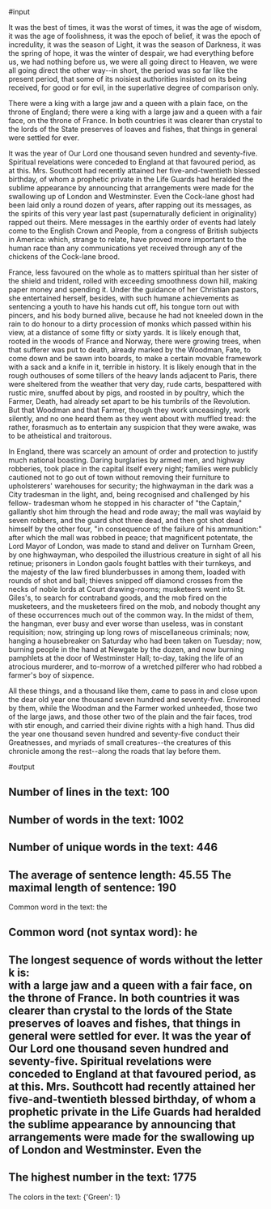 #input

It was the best of times, it was the worst of times,
it was the age of wisdom, it was the age of foolishness,
it was the epoch of belief, it was the epoch of incredulity,
it was the season of Light, it was the season of Darkness,
it was the spring of hope, it was the winter of despair,
we had everything before us, we had nothing before us,
we were all going direct to Heaven, we were all going direct
the other way--in short, the period was so far like the present
period, that some of its noisiest authorities insisted on its
being received, for good or for evil, in the superlative degree
of comparison only.

There were a king with a large jaw and a queen with a plain face,
on the throne of England; there were a king with a large jaw and
a queen with a fair face, on the throne of France.  In both
countries it was clearer than crystal to the lords of the State
preserves of loaves and fishes, that things in general were
settled for ever.

It was the year of Our Lord one thousand seven hundred and
seventy-five.  Spiritual revelations were conceded to England at
that favoured period, as at this.  Mrs. Southcott had recently
attained her five-and-twentieth blessed birthday, of whom a
prophetic private in the Life Guards had heralded the sublime
appearance by announcing that arrangements were made for the
swallowing up of London and Westminster.  Even the Cock-lane
ghost had been laid only a round dozen of years, after rapping
out its messages, as the spirits of this very year last past
(supernaturally deficient in originality) rapped out theirs.
Mere messages in the earthly order of events had lately come to
the English Crown and People, from a congress of British subjects
in America:  which, strange to relate, have proved more important
to the human race than any communications yet received through
any of the chickens of the Cock-lane brood.

France, less favoured on the whole as to matters spiritual than
her sister of the shield and trident, rolled with exceeding
smoothness down hill, making paper money and spending it.
Under the guidance of her Christian pastors, she entertained
herself, besides, with such humane achievements as sentencing
a youth to have his hands cut off, his tongue torn out with
pincers, and his body burned alive, because he had not kneeled
down in the rain to do honour to a dirty procession of monks
which passed within his view, at a distance of some fifty or
sixty yards.  It is likely enough that, rooted in the woods of
France and Norway, there were growing trees, when that sufferer
was put to death, already marked by the Woodman, Fate, to come
down and be sawn into boards, to make a certain movable framework
with a sack and a knife in it, terrible in history.  It is likely
enough that in the rough outhouses of some tillers of the heavy
lands adjacent to Paris, there were sheltered from the weather
that very day, rude carts, bespattered with rustic mire, snuffed
about by pigs, and roosted in by poultry, which the Farmer, Death,
had already set apart to be his tumbrils of the Revolution.
But that Woodman and that Farmer, though they work unceasingly,
work silently, and no one heard them as they went about with
muffled tread:  the rather, forasmuch as to entertain any suspicion
that they were awake, was to be atheistical and traitorous.

In England, there was scarcely an amount of order and protection
to justify much national boasting.  Daring burglaries by armed
men, and highway robberies, took place in the capital itself
every night; families were publicly cautioned not to go out of
town without removing their furniture to upholsterers' warehouses
for security; the highwayman in the dark was a City tradesman in
the light, and, being recognised and challenged by his fellow-
tradesman whom he stopped in his character of "the Captain,"
gallantly shot him through the head and rode away; the mall was
waylaid by seven robbers, and the guard shot three dead, and then
got shot dead himself by the other four, "in consequence of the
failure of his ammunition:" after which the mall was robbed in
peace; that magnificent potentate, the Lord Mayor of London, was
made to stand and deliver on Turnham Green, by one highwayman,
who despoiled the illustrious creature in sight of all his
retinue; prisoners in London gaols fought battles with their
turnkeys, and the majesty of the law fired blunderbusses in among
them, loaded with rounds of shot and ball; thieves snipped off
diamond crosses from the necks of noble lords at Court
drawing-rooms; musketeers went into St. Giles's, to search for
contraband goods, and the mob fired on the musketeers, and the
musketeers fired on the mob, and nobody thought any of these
occurrences much out of the common way.  In the midst of them,
the hangman, ever busy and ever worse than useless, was in
constant requisition; now, stringing up long rows of miscellaneous
criminals; now, hanging a housebreaker on Saturday who had been
taken on Tuesday; now, burning people in the hand at Newgate by
the dozen, and now burning pamphlets at the door of Westminster Hall;
to-day, taking the life of an atrocious murderer, and to-morrow of a
wretched pilferer who had robbed a farmer's boy of sixpence.

All these things, and a thousand like them, came to pass in
and close upon the dear old year one thousand seven hundred
and seventy-five.  Environed by them, while the Woodman and the
Farmer worked unheeded, those two of the large jaws, and those
other two of the plain and the fair faces, trod with stir enough,
and carried their divine rights with a high hand.  Thus did the
year one thousand seven hundred and seventy-five conduct their
Greatnesses, and myriads of small creatures--the creatures of this
chronicle among the rest--along the roads that lay before them.

#output

Number of lines in the text: 100
------------------------------------
Number of words in the text: 1002
------------------------------------
Number of unique words in the text: 446
------------------------------------
The average of sentence length: 45.55
The maximal length of sentence: 190
------------------------------------
Common word in the text: the

Common word (not syntax word): he
------------------------------------
The longest sequence of words without the letter k is:  
with a large jaw and a queen with a fair face, on the throne of France.  In both countries it was clearer than crystal to the lords of the State preserves of loaves and fishes, that things in general were settled for ever.  It was the year of Our Lord one thousand seven hundred and seventy-five.  Spiritual revelations were conceded to England at that favoured period, as at this.  Mrs. Southcott had recently attained her five-and-twentieth blessed birthday, of whom a prophetic private in the Life Guards had heralded the sublime appearance by announcing that arrangements were made for the swallowing up of London and Westminster.  Even the
------------------------------------
The highest number in the text:  1775
------------------------------------
The colors in the text:  {'Green': 1}
